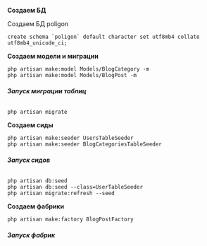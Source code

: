 **Создаем БД**

Создаем БД poligon

    create schema `poligon` default character set utf8mb4 collate utf8mb4_unicode_ci;

**Создаем модели и миграции**

    php artisan make:model Models/BlogCategory -m
    php artisan make:model Models/BlogPost -m

###### **Запуск миграции таблиц**

    php artisan migrate

**Создаем сиды**

    php artisan make:seeder UsersTableSeeder
    php artisan make:seeder BlogCategoriesTableSeeder
    
###### **Запуск сидов**
    php artisan db:seed
    php artisan db:seed --class=UserTableSeeder
    php artisan migrate:refresh --seed
**Создаем фабрики**

    php artisan make:factory BlogPostFactory
    
###### **Запуск фабрик**    
